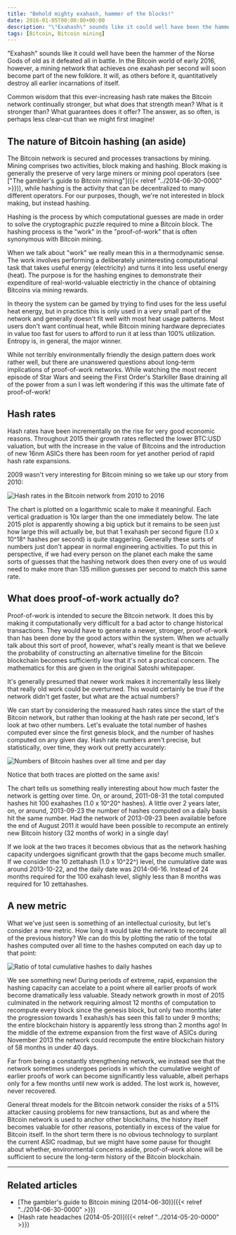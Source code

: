 ```yaml
---
title: "Behold mighty exahash, hammer of the blocks!"
date: 2016-01-05T00:00:00+00:00
description: "\"Exahash\" sounds like it could well have been the hammer of the Norse Gods of old as it defeated all in battle.  In the Bitcoin world of early 2016, however, a mining network that achieves one exahash per second will soon become part of the new folklore.  It will, as others before it, quantitatively destroy all earlier incarnations of itself.  Common wisdom that this ever-increasing hash rate makes the Bitcoin network continually stronger, but what does that strength mean?  What is it stronger than?  What guarantees does it offer? The answer, as so often, is perhaps less clear-cut than we might first imagine!"
tags: [Bitcoin, Bitcoin mining]
---
```

"Exahash" sounds like it could well have been the hammer of the Norse
Gods of old as it defeated all in battle. In the Bitcoin world of early
2016, however, a mining network that achieves one exahash per second
will soon become part of the new folklore. It will, as others before it,
quantitatively destroy all earlier incarnations of itself.

Common wisdom that this ever-increasing hash rate makes the Bitcoin
network continually stronger, but what does that strength mean? What is
it stronger than? What guarantees does it offer? The answer, as so
often, is perhaps less clear-cut than we might first imagine!

## The nature of Bitcoin hashing (an aside)

The Bitcoin network is secured and processes transactions by mining.
Mining comprises two activities, block making and hashing. Block making
is generally the preserve of very large miners or mining pool operators
(see ["The gambler's guide to Bitcoin mining"]({{< relref "../2014-06-30-0000" >}})),
while hashing is the activity that can be decentralized to many
different operators. For our purposes, though, we're not interested in
block making, but instead hashing.

Hashing is the process by which computational guesses are made in order
to solve the cryptographic puzzle required to mine a Bitcoin block. The
hashing process is the "work" in the "proof-of-work" that is often
synonymous with Bitcoin mining.

When we talk about "work" we really mean this in a thermodynamic
sense. The work involves performing a deliberately uninteresting
computational task that takes useful energy (electricity) and turns it
into less useful energy (heat). The purpose is for the hashing engines
to demonstrate their expenditure of real-world-valuable electrictiy in
the chance of obtaining Bitcoins via mining rewards.

In theory the system can be gamed by trying to find uses for the less
useful heat energy, but in practice this is only used in a very small
part of the network and generally doesn't fit well with most heat usage
patterns. Most users don't want continual heat, while Bitcoin mining
hardware depreciates in value too fast for users to afford to run it at
less than 100% utilization. Entropy is, in general, the major winner.

While not terribly environmentally friendly the design pattern does work
rather well, but there are unanswered questions about long-term
implications of proof-of-work networks. While watching the most recent
episode of Star Wars and seeing the First Order's Starkiller Base
draining all of the power from a sun I was left wondering if this was
the ultimate fate of proof-of-work!

## Hash rates

Hash rates have been incrementally on the rise for very good economic
reasons. Throughout 2015 their growth rates reflected the lower BTC:USD
valuation, but with the increase in the value of Bitcoins and the
introduction of new 16nm ASICs there has been room for yet another
period of rapid hash rate expansions.

2009 wasn't very interesting for Bitcoin mining so we take up our story
from 2010:

![Hash rates in the Bitcoin network from 2010 to 2016](./hash-rate.png)

The chart is plotted on a logarithmic scale to make it meaningful. Each
vertical graduation is 10x larger than the one immediately below. The
late 2015 plot is apparently showing a big uptick but it remains to be
seen just how large this will actually be, but that 1 exahash per second
figure (1.0 x 10^18^ hashes per second) is quite staggering. Generally
these sorts of numbers just don't appear in normal engineering
activities. To put this in perspective, if we had every person on the
planet each make the same sorts of guesses that the hashing network does
then every one of us would need to make more than 135 million guesses
per second to match this same rate.

## What does proof-of-work actually do?

Proof-of-work is intended to secure the Bitcoin network. It does this by
making it computationally very difficult for a bad actor to change
historical transactions. They would have to generate a newer, stronger,
proof-of-work than has been done by the good actors within the system.
When we actually talk about this sort of proof, however, what's really
meant is that we believe the probability of constructing an alternative
timeline for the Bitcoin blockchain becomes sufficiently low that it's
not a practical concern. The mathematics for this are given in the
original Satoshi whitepaper.

It's generally presumed that newer work makes it incrementally less
likely that really old work could be overturned. This would certainly be
true if the network didn't get faster, but what are the actual numbers?

We can start by considering the measured hash rates since the start of
the Bitcoin network, but rather than looking at the hash rate per
second, let's look at two other numbers. Let's evaluate the total
number of hashes computed ever since the first genesis block, and the
number of hashes computed on any given day. Hash rate numbers aren't
precise, but statistically, over time, they work out pretty accurately:

![Numbers of Bitcoin hashes over all time and per day](./number-of-hashes.png)

Notice that both traces are plotted on the same axis!

The chart tells us something really interesting about how much faster
the network is getting over time. On, or around, 2011-08-31 the total
computed hashes hit 100 exahashes (1.0 x 10^20^ hashes). A little over 2
years later, on, or around, 2013-09-23 the number of hashes computed on
a daily basis hit the same number. Had the network of 2013-09-23 been
available before the end of August 2011 it would have been possible to
recompute an entirely new Bitcoin history (32 months of work) in a
single day!

If we look at the two traces it becomes obvious that as the network
hashing capacity undergoes significant growth that the gaps become much
smaller. If we consider the 10 zettahash (1.0 x 10^22^) level, the
cumulative date was around 2013-10-22, and the daily date was
2014-06-16. Instead of 24 months required for the 100 exahash level,
slighly less than 8 months was required for 10 zettahashes.

## A new metric

What we've just seen is something of an intellectual curiosity, but
let's consider a new metric. How long it would take the network to
recompute all of the previous history? We can do this by plotting the
ratio of the total hashes computed over all time to the hashes computed
on each day up to that point:

![Ratio of total cumulative hashes to daily hashes](./ratio-of-hashes.png)

We see something new! During periods of extreme, rapid, expansion the
hashing capacity can accelate to a point where all earlier proofs of
work become dramatically less valuable. Steady network growth in most of
2015 culminated in the network requiring almost 12 months of computation
to recompute every block since the genesis block, but only two months
later the progression towards 1 exahash/s has seen this fall to under 9
months; the entire blockchain history is apparently less strong than 2
months ago! In the middle of the extreme expansion from the first wave
of ASICs during November 2013 the network could recompute the entire
blockchain history of 58 months in under 40 days.

Far from being a constantly strengthening network, we instead see that
the network sometimes undergoes periods in which the cumulative weight
of earlier proofs of work can become significantly less valuable, albeit
perhaps only for a few months until new work is added. The lost work is,
however, never recovered.

General threat models for the Bitcoin network consider the risks of a
51% attacker causing problems for new transactions, but as and where the
Bitcoin network is used to anchor other blockchains, the history itself
becomes valuable for other reasons, potentially in excess of the value
for Bitcoin itself. In the short term there is no obvious technology to
surplant the current ASIC roadmap, but we might have some pause for
thought about whether, environmental concerns aside, proof-of-work alone
will be sufficient to secure the long-term history of the Bitcoin
blockchain.

------------------------------------------------------------------------

## Related articles

- [The gambler's guide to Bitcoin mining (2014-06-30)]({{< relref "../2014-06-30-0000" >}})
- [Hash rate headaches (2014-05-20)]({{< relref "../2014-05-20-0000" >}})

